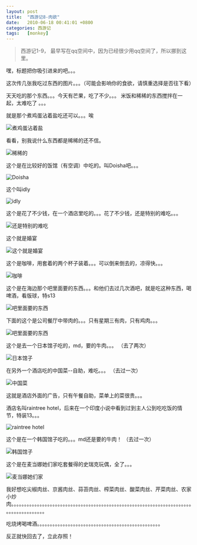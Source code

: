 ```yaml
---
layout: post
title:  "西游记8-肉欲"
date:   2010-06-18 00:41:01 +0800
categories: 西游记
tags:   [monkey]
---
```


> 西游记1-9， 最早写在qq空间中，因为已经很少用qq空间了，所以挪到这里。


嘿，标题把你吸引进来的吧。。。

这次传几张我吃过东西的图片。。。（可能会影响你的食欲，请慎重选择是否往下看）

天天吃的那个东西。。。今天有芒果，吃了不少。。。 米饭和稀稀的东西搅拌在一起，太难吃了 。。。

就是那个煮鸡蛋沾着盐吃还可以。。。唉

![煮鸡蛋沾着盐](/images/monkey/monkey8_1.png)

看看，别我说什么东西都是稀稀的还不信。

![稀稀的](/images/monkey/monkey8_2.png)

这个是在比较好的饭馆（有空调）中吃的。叫Doisha吧。。。

![Doisha](/images/monkey/monkey8_3.png)

这个叫idly

![idly](/images/monkey/monkey8_4.png)

这个是花了不少钱，在一个酒店里吃的。。。花了不少钱，还是特别的难吃。。。

![还是特别的难吃](/images/monkey/monkey8_5.png)

这个就是婚宴

![这个就是婚宴](/images/monkey/monkey8_6.png)

这个是咖啡，用套着的两个杯子装着。。。可以倒来倒去的，凉得快。。。

![咖啡](/images/monkey/monkey8_7.png)

这个是在海边那个吧里面要的东西。。。和他们去过几次酒吧，就是吃这种东西，喝啤酒，看版球，特s13

![吧里面要的东西](/images/monkey/monkey8_8.png)

下面的这个是公司餐厅中带肉的。。。只有星期三有肉，只有鸡肉。。。

![吧里面要的东西](/images/monkey/monkey8_9.png)

这个是去一个日本馆子吃的，md，要的牛肉。。。  （去了两次）

![日本馆子](/images/monkey/monkey8_10.png)

在另外一个酒店吃的中国菜--自助，难吃。。。 （去过一次）

![中国菜](/images/monkey/monkey8_11.png)

这就是酒店外面的广告，只有午餐自助，菜单上的菜很贵。。。

酒店名叫raintree hotel，后来在一个印度小说中看到过到主人公到吃吃饭的情节，特装13。。。

![raintree hotel](/images/monkey/monkey8_12.png)

这个是在一个韩国馆子吃的。。。md还是要的牛肉！   （去过一次）

![韩国馆子](/images/monkey/monkey8_13.png)

这个是在麦当娜她们家吃套餐得的史瑞克玩偶，全了。。。

![麦当娜她们家](/images/monkey/monkey8_14.png)

我好想吃尖椒肉丝、京酱肉丝、蒜苔肉丝、榨菜肉丝、酸菜肉丝、芹菜肉丝、农家小炒肉。。。。。。。。。。。。。。。。。。。。。。。。。。。。。。。。。。。。。。。。。。。。。。。。。。。。。。。。。。。。。。。。。。。。。。。。。。。。。。。。。。。。。

吃烧烤喝啤酒。。。。。。。。。。。。。。。。。。。。。。。。。。。。。。。。。。。。。。。。。。。。。。。。

反正就快回去了，立此存照！



